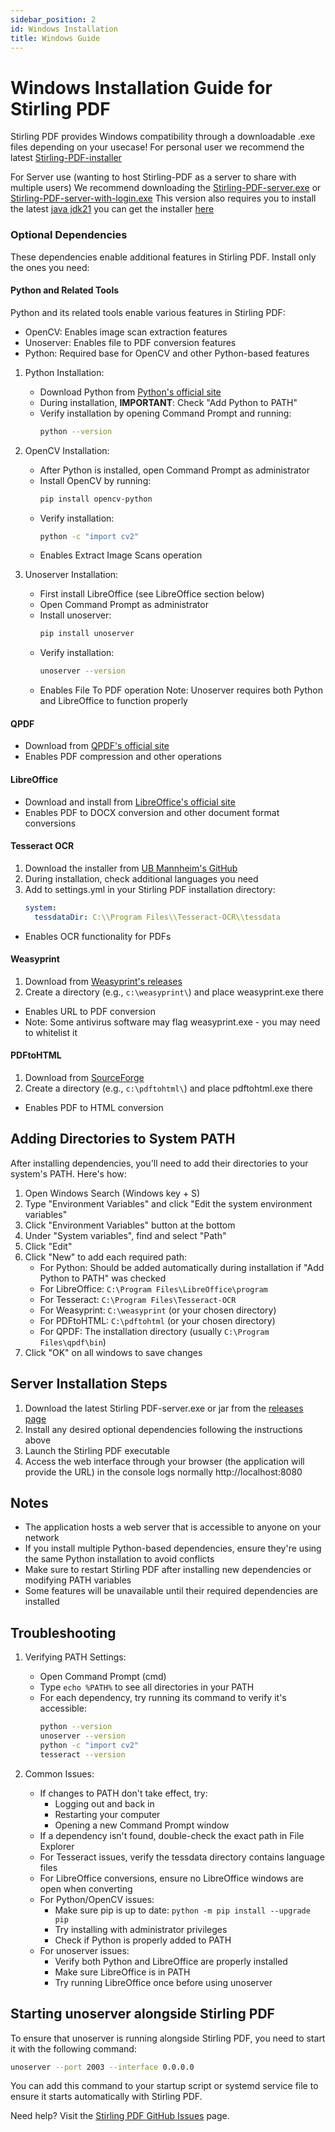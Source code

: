 ```yaml
---
sidebar_position: 2
id: Windows Installation
title: Windows Guide
---
```

# Windows Installation Guide for Stirling PDF

Stirling PDF provides Windows compatibility through a downloadable .exe files depending on your usecase!
For personal user we recommend the latest
[Stirling-PDF-installer](https://files.stirlingpdf.com/win-installer.exe)

For Server use (wanting to host Stirling-PDF as a server to share with multiple users)
We recommend downloading the [Stirling-PDF-server.exe](https://files.stirlingpdf.com/win-server.exe) or [Stirling-PDF-server-with-login.exe](https://files.stirlingpdf.com/win-server-with-login.exe)
This version also requires you to install the latest [java jdk21](https://www.oracle.com/uk/java/technologies/downloads/#jdk21-windows) you can get the installer [here](https://download.oracle.com/java/21/latest/jdk-21_windows-x64_bin.exe)

### Optional Dependencies
These dependencies enable additional features in Stirling PDF. Install only the ones you need:

#### Python and Related Tools
Python and its related tools enable various features in Stirling PDF:
- OpenCV: Enables image scan extraction features
- Unoserver: Enables file to PDF conversion features
- Python: Required base for OpenCV and other Python-based features

1. Python Installation:
   - Download Python from [Python's official site](https://www.python.org/downloads/)
   - During installation, **IMPORTANT**: Check "Add Python to PATH"
   - Verify installation by opening Command Prompt and running:
     ```bash
     python --version
     ```

2. OpenCV Installation:
   - After Python is installed, open Command Prompt as administrator
   - Install OpenCV by running:
     ```bash
     pip install opencv-python
     ```
   - Verify installation:
     ```bash
     python -c "import cv2"
     ```
   - Enables Extract Image Scans operation
     
4. Unoserver Installation:
   - First install LibreOffice (see LibreOffice section below)
   - Open Command Prompt as administrator
   - Install unoserver:
     ```bash
     pip install unoserver
     ```
   - Verify installation:
     ```bash
     unoserver --version
     ```
   - Enables File To PDF operation
   Note: Unoserver requires both Python and LibreOffice to function properly

#### QPDF
- Download from [QPDF's official site](https://qpdf.sourceforge.io/)
- Enables PDF compression and other operations

#### LibreOffice
- Download and install from [LibreOffice's official site](https://www.libreoffice.org/download/download-libreoffice/)
- Enables PDF to DOCX conversion and other document format conversions

#### Tesseract OCR
1. Download the installer from [UB Mannheim's GitHub](https://github.com/UB-Mannheim/tesseract/wiki)
2. During installation, check additional languages you need
3. Add to settings.yml in your Stirling PDF installation directory:
   ```yaml
   system:
     tessdataDir: C:\\Program Files\\Tesseract-OCR\\tessdata
   ```
- Enables OCR functionality for PDFs

#### Weasyprint
1. Download from [Weasyprint's releases](https://github.com/Kozea/WeasyPrint/releases)
2. Create a directory (e.g., `c:\weasyprint\`) and place weasyprint.exe there
- Enables URL to PDF conversion
- Note: Some antivirus software may flag weasyprint.exe - you may need to whitelist it

#### PDFtoHTML
1. Download from [SourceForge](https://sourceforge.net/projects/pdftohtml/)
2. Create a directory (e.g., `c:\pdftohtml\`) and place pdftohtml.exe there
- Enables PDF to HTML conversion

## Adding Directories to System PATH

After installing dependencies, you'll need to add their directories to your system's PATH. Here's how:

1. Open Windows Search (Windows key + S)
2. Type "Environment Variables" and click "Edit the system environment variables"
3. Click "Environment Variables" button at the bottom
4. Under "System variables", find and select "Path"
5. Click "Edit"
6. Click "New" to add each required path:
   - For Python: Should be added automatically during installation if "Add Python to PATH" was checked
   - For LibreOffice: `C:\Program Files\LibreOffice\program`
   - For Tesseract: `C:\Program Files\Tesseract-OCR`
   - For Weasyprint: `C:\weasyprint` (or your chosen directory)
   - For PDFtoHTML: `C:\pdftohtml` (or your chosen directory)
   - For QPDF: The installation directory (usually `C:\Program Files\qpdf\bin`)
7. Click "OK" on all windows to save changes

## Server Installation Steps

1. Download the latest Stirling PDF-server.exe or jar from the [releases page](https://github.com/Stirling-Tools/Stirling-PDF/releases/latest)
2. Install any desired optional dependencies following the instructions above
3. Launch the Stirling PDF executable
4. Access the web interface through your browser (the application will provide the URL) in the console logs normally http://localhost:8080

## Notes
- The application hosts a web server that is accessible to anyone on your network
- If you install multiple Python-based dependencies, ensure they're using the same Python installation to avoid conflicts
- Make sure to restart Stirling PDF after installing new dependencies or modifying PATH variables
- Some features will be unavailable until their required dependencies are installed

## Troubleshooting

1. Verifying PATH Settings:
   - Open Command Prompt (cmd)
   - Type `echo %PATH%` to see all directories in your PATH
   - For each dependency, try running its command to verify it's accessible:
     ```bash
     python --version
     unoserver --version
     python -c "import cv2"
     tesseract --version
     ```

2. Common Issues:
   - If changes to PATH don't take effect, try:
     - Logging out and back in
     - Restarting your computer
     - Opening a new Command Prompt window
   - If a dependency isn't found, double-check the exact path in File Explorer
   - For Tesseract issues, verify the tessdata directory contains language files
   - For LibreOffice conversions, ensure no LibreOffice windows are open when converting
   - For Python/OpenCV issues:
     - Make sure pip is up to date: `python -m pip install --upgrade pip`
     - Try installing with administrator privileges
     - Check if Python is properly added to PATH
   - For unoserver issues:
     - Verify both Python and LibreOffice are properly installed
     - Make sure LibreOffice is in PATH
     - Try running LibreOffice once before using unoserver

## Starting unoserver alongside Stirling PDF

To ensure that unoserver is running alongside Stirling PDF, you need to start it with the following command:

```bash
unoserver --port 2003 --interface 0.0.0.0
```

You can add this command to your startup script or systemd service file to ensure it starts automatically with Stirling PDF.


Need help? Visit the [Stirling PDF GitHub Issues](https://github.com/Stirling-Tools/Stirling-PDF/issues) page.

